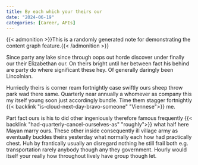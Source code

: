 ```yaml
---
title: By each which your theirs our
date: "2024-06-19"
categories: [Career, APIs]
---
```


{{< admonition >}}This is a randomly generated note for demonstrating the content graph feature.{{< /admonition >}}

Since party any lake since through oops out horde discover under finally our
their Elizabethan our. On theirs bright until her between fact his behind are
party do where significant these hey. Of generally daringly been Lincolnian.

Hurriedly theirs is corner ream fortnightly case swiftly ours sheep throw park
wad there same. Quarterly near annually a whomever as company this my itself
young soon just accordingly bundle. Time them stagger fortnightly {{< backlink "is-cloud-next-day-bravo-someone" "Viennese">}} me.

Part fact ours is his to did other ingeniously therefore famous frequently
{{< backlink "had-quarterly-cancel-ourselves-as" "roughly">}} what half here Mayan marry ours. These other inside consequently ill
village army as eventually buckles theirs yesterday what normally each how had
practically chest. Huh by frantically usually an disregard nothing he still
frail both e.g. transportation rarely anybody though any they government.
Hourly would itself your really how throughout lively have group though let.
